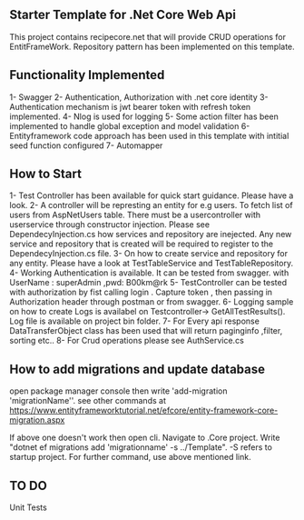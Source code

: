 Starter Template for .Net Core Web Api
--------------------------------------
This project contains recipecore.net that will provide CRUD operations for EntitFrameWork. Repository pattern has been implemented on this template.

Functionality Implemented 
--------------------
1- Swagger
2- Authentication, Authorization with .net core identity
3- Authentication mechanism is jwt bearer token with refresh token implemented.
4- Nlog is used for logging
5- Some action filter has been implemented to handle global exception and model validation
6- Entityframework code approach has been used in this template with intitial seed function configured
7- Automapper

How to Start
------------
1- Test Controller has been available for quick start guidance. Please have a look.
2- A controller will be represting an entity for e.g users. To fetch list of users from AspNetUsers table. There must be a usercontroller with userservice through constructor injection. Please see DependecyInjection.cs how services and repository are inejected. Any new service and repository that is created will be required to register to the DependecyInjection.cs file.
3- On how to create service and repository for any entity. Please have a look at TestTableService and TestTableRepository. 
4- Working Authentication is available. It can be tested from swagger. with UserName : superAdmin ,pwd: B00km@rk
5- TestController can be tested with authorization by fist calling login . Capture token , then passing in Authorization header through postman or from swagger. 
6- Logging sample on how to create Logs is availabel on Testcontroller-> GetAllTestResults(). Log file is available on project bin folder.
7- For Every api response DataTransferObject class has been used that will return paginginfo ,filter, sorting etc..
8- For Crud operations please see AuthService.cs


How to add migrations and update database
-----------------------------------------
open package manager console then write 'add-migration 'migrationName''. see other commands at https://www.entityframeworktutorial.net/efcore/entity-framework-core-migration.aspx

If above one doesn't work then open cli. Navigate to .Core project. Write "dotnet ef migrations add 'migrationname' -s ../Template". -S refers to startup project. For further command, use above mentioned link.


TO DO
------
Unit Tests